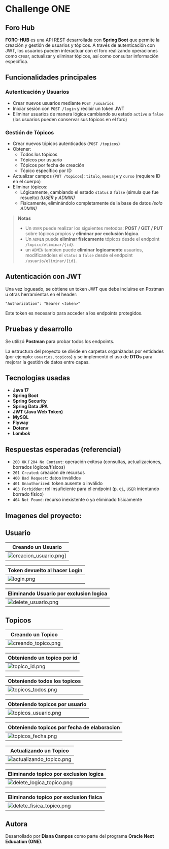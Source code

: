 # Challenge ONE
## Foro Hub
**FORO-HUB** es una API REST desarrollada con **Spring Boot** que permite la creación y gestión de usuarios y tópicos. A través de autenticación con JWT, los usuarios pueden interactuar con el foro realizando operaciones como crear, actualizar y eliminar tópicos, así como consultar información específica.

## Funcionalidades principales

### Autenticación y Usuarios
- Crear nuevos usuarios mediante `POST /usuarios`
- Iniciar sesión con `POST /login` y recibir un token JWT
- Eliminar usuarios de manera lógica cambiando su estado `activo` a `false` (los usuarios pueden conservar sus tópicos en el foro)

### Gestión de Tópicos
- Crear nuevos tópicos autenticados (`POST /topicos`)
- Obtener:
    - Todos los tópicos
    - Tópicos por usuario
    - Tópicos por fecha de creación
    - Tópico específico por ID
- Actualizar campos (`PUT /topicos`): `titulo`, `mensaje` y `curso` (requiere ID en el cuerpo)
- Eliminar tópicos:
    - Lógicamente, cambiando el estado `status` a `false` (simula que fue resuelto) _(USER y ADMIN)_
    - Físicamente, eliminándolo completamente de la base de datos _(solo ADMIN)_


> **Notas**
> - Un `USER` puede realizar los siguientes metodos: **POST / GET / PUT** sobre tópicos propios y **eliminar por exclusión lógica**.
> - Un `ADMIN` puede **eliminar físicamente** tópicos desde el endpoint `/topico/eliminar/{id}`.
> - un `ADMIN` tambien puede **eliminar logicamente** usuarios, modificandoles el `status` a `false` desde el endpoint `/usuario/eliminar/{id}`.
## Autenticación con JWT

Una vez logueado, se obtiene un token JWT que debe incluirse en Postman u otras herramientas en el header:

``"Authorization": "Bearer <token>"``

Este token es necesario para acceder a los endpoints protegidos.

## Pruebas y desarrollo

Se utilizó **Postman** para probar todos los endpoints.

La estructura del proyecto se divide en carpetas organizadas por entidades (por ejemplo: `usuarios`, `topicos`) y se implementó el uso de **DTOs** para mejorar la gestión de datos entre capas.

##  Tecnologías usadas

- **Java 17**
- **Spring Boot**
- **Spring Security**
- **Spring Data JPA**
- **JWT (Java Web Token)**
- **MySQL**
- **Flyway**
- **Dotenv**
- **Lombok**

## Respuestas esperadas (referencial)

- `200 OK` / `204 No Content`: operación exitosa (consultas, actualizaciones, borrados lógicos/físicos)
- `201 Created`: creación de recursos
- `400 Bad Request`: datos inválidos
- `401 Unauthorized`: token ausente o inválido
- `403 Forbidden`: rol insuficiente para el endpoint (p. ej., `USER` intentando borrado físico)
- `404 Not Found`: recurso inexistente o ya eliminado físicamente

## Imagenes del proyecto:

## Usuario
| Creando un Usuario |
|--------------------|
| ![creacion_usuario.png](assets/creacion_usuario.png)]|

| Token devuelto al hacer Login                         |
|-------------------------------------------------------|
| ![login.png](assets/login.png)                        |


| Eliminando Usuario por exclusion logica  |
|------------------------------------------|
|   ![delete_usuario.png](assets/delete_usuario.png)        |

## Topicos

| Creando un Topico                                     |
|-------------------------------------------------------|
| ![creando_topico.png](assets/creando_topico.png) |

| Obteniendo un topico por id             |
|-----------------------------------------------|
| ![topico_id.png](assets/topico_id.png) |

| Obteniendo todos los topicos                          |
|-------------------------------------------------------|
|![topicos_todos.png](assets/topicos_todos.png) |

| Obteniendo topicos por usuario                        |
|-------------------------------------------------------|
| ![topicos_usuario.png](assets/topicos_usuario.png) |

| Obteniendo topicos por fecha de elaboracion           |
|-------------------------------------------------------|
|![topicos_fecha.png](assets/topicos_fecha.png)  |


| Actualizando un Topico                                     |
|------------------------------------------------------------|
| ![actualizando_topico.png](assets/actualizando_topico.png) |


| Eliminando topico por exclusion logica         |
|------------------------------------------------|
| ![delete_logica_topico.png](assets/delete_logica_topico.png) |


| Eliminando topico por exclusion fisica        |
|-----------------------------------------------|
| ![delete_fisica_topico.png](assets/delete_fisica_topico.png) |

## Autora

Desarrollado por **Diana Campos** como parte del programa **Oracle Next Education (ONE)**.